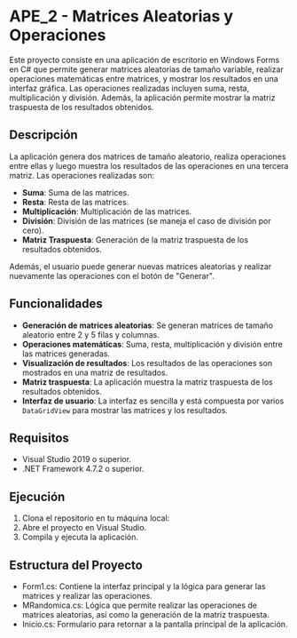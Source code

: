 # APE_2 - Matrices Aleatorias y Operaciones

Este proyecto consiste en una aplicación de escritorio en Windows Forms en C# que permite generar matrices aleatorias de tamaño variable, realizar operaciones matemáticas entre matrices, y mostrar los resultados en una interfaz gráfica. Las operaciones realizadas incluyen suma, resta, multiplicación y división. Además, la aplicación permite mostrar la matriz traspuesta de los resultados obtenidos.

## Descripción

La aplicación genera dos matrices de tamaño aleatorio, realiza operaciones entre ellas y luego muestra los resultados de las operaciones en una tercera matriz. Las operaciones realizadas son:

- **Suma**: Suma de las matrices.
- **Resta**: Resta de las matrices.
- **Multiplicación**: Multiplicación de las matrices.
- **División**: División de las matrices (se maneja el caso de división por cero).
- **Matriz Traspuesta**: Generación de la matriz traspuesta de los resultados obtenidos.

Además, el usuario puede generar nuevas matrices aleatorias y realizar nuevamente las operaciones con el botón de "Generar".

## Funcionalidades

- **Generación de matrices aleatorias**: Se generan matrices de tamaño aleatorio entre 2 y 5 filas y columnas.
- **Operaciones matemáticas**: Suma, resta, multiplicación y división entre las matrices generadas.
- **Visualización de resultados**: Los resultados de las operaciones son mostrados en una matriz de resultados.
- **Matriz traspuesta**: La aplicación muestra la matriz traspuesta de los resultados obtenidos.
- **Interfaz de usuario**: La interfaz es sencilla y está compuesta por varios `DataGridView` para mostrar las matrices y los resultados.

## Requisitos

- Visual Studio 2019 o superior.
- .NET Framework 4.7.2 o superior.
  
## Ejecución
1. Clona el repositorio en tu máquina local:
2. Abre el proyecto en Visual Studio.
3. Compila y ejecuta la aplicación.

## Estructura del Proyecto
- Form1.cs: Contiene la interfaz principal y la lógica para generar las matrices y realizar las operaciones.
- MRandomica.cs: Lógica que permite realizar las operaciones de matrices aleatorias, así como la generación de la matriz traspuesta.
- Inicio.cs: Formulario para retornar a la pantalla principal de la aplicación.
